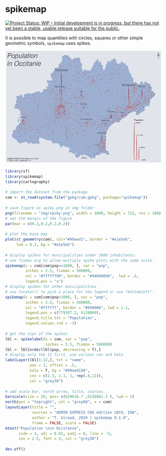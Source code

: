 # spikemap

[![Project Status: WIP – Initial development is in progress, but there has not yet been a stable, usable release suitable for the public.](https://www.repostatus.org/badges/latest/wip.svg)](https://www.repostatus.org/#wip)


It is possible to map quantities with circles, squares or other simple 
geometric symbols, `spikemap` uses spikes.


![Spike Map](img/spiky.png)


```r
library(sf)
library(spikemap)
library(cartography)

# import the dataset from the package
com <- st_read(system.file("gpkg/com.gpkg", package="spikemap"))

# save figure as spiky.png in img folder
png(filename = "img/spiky.png", width = 1000, height = 722, res = 100)
# set the margin of the figure
par(mar = c(0.2,0.2,0.2,0.2))

# plot the base map
plot(st_geometry(com), col="#99aed1", border = "#e1e5eb",
     lwd = 0.2, bg = "#e1e5eb")

# display spikes for municipalities under 1000 inhabitants.
# use fixmax arg to allow multiple spike plots with the same scale.
spikemap(x = com[com$pop<=1000, ], var = "pop",
         inches = 2.5, fixmax = 500000,
         col = "#ffffff90", border = "#94000090",  lwd = .5,
         legend.pos = "x")
# display spikes for other municipalities
# use locator() to pick a place for the legend or use "bottomleft".
spikemap(x = com[com$pop>1000, ], var = "pop",
         inches = 2.5, fixmax = 500000,
         col = "#ffffff", border = "#940000", lwd = 1.1,
         legend.pos = c(779307.2, 6128000),
         legend.title.txt = "Population",
         legend.values.rnd = -3)

# get the tips of the spikes
lbl <- spikelabel(x = com, var = "pop",
                  inches = 2.5, fixmax = 500000)
lbl <- lbl[order(lbl$pop, decreasing = T),]
# display only the 12 first, use various cex and halo
labelLayer(lbl[1:12,], txt = "name",
           pos = 3, offset = .5,
           halo = T, bg = "#99aed150",
           cex = c(1.3, 1.1, 1, rep(.8,12)),
           col = "grey30")

# add scale bar, north arrow, title, sources...
barscale(size = 20, pos= c(629638.7 ,6136862.3 ), lwd = 1)
north(pos = "topright", col = "grey60", x = com)
layoutLayer(title = "",
            sources = "ADMIN EXPRESS COG édition 2019, IGN",
            author = "T. Giraud, 2020 | spikemap 0.1.0",
            frame = FALSE, scale = FALSE)
mtext("Population \nin Occitanie",
      side = 3, adj = 0.01, padj = 0, line = -5,
      cex = 2.5, font = 3, col = "grey30")

dev.off()
```


